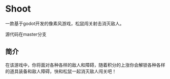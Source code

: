 # Shoot
一款基于godot开发的像素风游戏，松鼠闯关射击消灭敌人。

源代码在master分支

## 简介
在该游戏中，你将面对各种各样的敌人和障碍，随着积分的上涨你会解锁各种各样的道具装备和敌人障碍，快和松鼠一起消灭敌人闯关吧！
